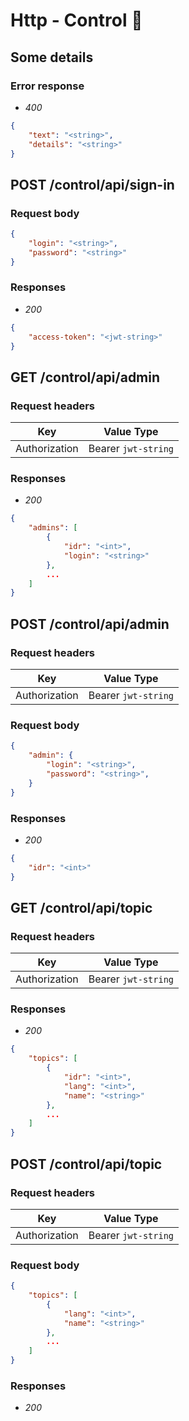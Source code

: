 # Http - Control 🤖

## Some details

### Error response

- *400*
```json
{
    "text": "<string>",
    "details": "<string>"
}
```

<!-- --------------------------------------------------------------------- -->

## POST /control/api/sign-in

### Request body
```json
{
    "login": "<string>",
    "password": "<string>"
}   
```

### Responses
- *200*
```json
{
    "access-token": "<jwt-string>"
}
```

<!-- --------------------------------------------------------------------- -->

## GET /control/api/admin

### Request headers
| Key | Value Type |
|-----|------------|
| Authorization | Bearer `jwt-string` | 

### Responses
- *200*
```json
{
    "admins": [
        {
            "idr": "<int>",
            "login": "<string>"
        },
        ...
    ]
}
```

## POST /control/api/admin

### Request headers
| Key | Value Type |
|-----|------------|
| Authorization | Bearer `jwt-string` | 

### Request body
```json
{
    "admin": {
        "login": "<string>",
        "password": "<string>",
    }
}
```

### Responses
- *200*
```json
{
    "idr": "<int>"
}

```

<!-- --------------------------------------------------------------------- -->

## GET /control/api/topic

### Request headers
| Key | Value Type |
|-----|------------|
| Authorization | Bearer `jwt-string` | 

### Responses
- *200*
```json
{
    "topics": [
        {
            "idr": "<int>",
            "lang": "<int>",
            "name": "<string>"
        },
        ...
    ]
}
```

## POST /control/api/topic
### Request headers
| Key | Value Type |
|-----|------------|
| Authorization | Bearer `jwt-string` | 

### Request body
```json
{
    "topics": [
        {
            "lang": "<int>",
            "name": "<string>"
        },
        ...
    ]
}
```

### Responses
- *200*